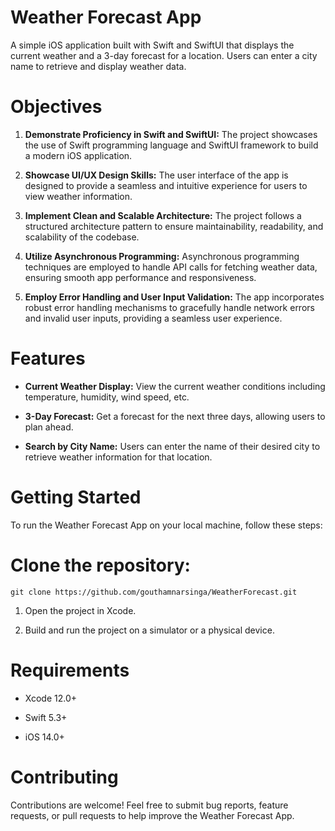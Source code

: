 # Weather Forecast App

A simple iOS application built with Swift and SwiftUI that displays the current weather and a 3-day forecast for a location. Users can enter a city name to retrieve and display weather data.

# Objectives

1. **Demonstrate Proficiency in Swift and SwiftUI:** The project showcases the use of Swift programming language and SwiftUI framework to build a modern iOS application.

2. **Showcase UI/UX Design Skills:** The user interface of the app is designed to provide a seamless and intuitive experience for users to view weather information.

3. **Implement Clean and Scalable Architecture:** The project follows a structured architecture pattern to ensure maintainability, readability, and scalability of the codebase.

4. **Utilize Asynchronous Programming:** Asynchronous programming techniques are employed to handle API calls for fetching weather data, ensuring smooth app performance and responsiveness.

5. **Employ Error Handling and User Input Validation:** The app incorporates robust error handling mechanisms to gracefully handle network errors and invalid user inputs, providing a seamless user experience.

# Features

- **Current Weather Display:** View the current weather conditions including temperature, humidity, wind speed, etc.

- **3-Day Forecast:** Get a forecast for the next three days, allowing users to plan ahead.

- **Search by City Name:** Users can enter the name of their desired city to retrieve weather information for that location.

# Getting Started

To run the Weather Forecast App on your local machine, follow these steps:

# Clone the repository:

```console
git clone https://github.com/gouthamnarsinga/WeatherForecast.git
```

1. Open the project in Xcode.

2. Build and run the project on a simulator or a physical device.

# Requirements

- Xcode 12.0+

- Swift 5.3+

- iOS 14.0+

# Contributing

Contributions are welcome! Feel free to submit bug reports, feature requests, or pull requests to help improve the Weather Forecast App.
